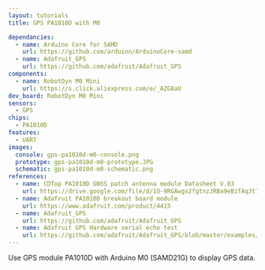 ```yaml
---
layout: tutorials
title: GPS PA1010D with M0

dependancies:
  - name: Arduino Core for SAMD
    url: https://github.com/arduino/ArduinoCore-samd
  - name: Adafruit_GPS
    url: https://github.com/adafruit/Adafruit_GPS
components:
  - name: RobotDyn M0 Mini
    url: https://s.click.aliexpress.com/e/_AZG8aU
dev_board: RobotDyn M0 Mini
sensors:
  - GPS
chips:
  - PA1010D
features:
  - UART
images:
  console: gps-pa1010d-m0-console.png
  prototype: gps-pa1010d-m0-prototype.JPG
  schematic: gps-pa1010d-m0-schematic.png
references:
  - name: CDTop PA1010D GNSS patch antenna module Datasheet V.03
    url: https://drive.google.com/file/d/1O-9RGAwgs2fgtnzJRBa9eB1fAqJt7n_k/view
  - name: Adafruit PA1010D breakout board module
    url: https://www.adafruit.com/product/4415
  - name: Adafruit_GPS
    url: https://github.com/adafruit/Adafruit_GPS
  - name: Adafruit GPS Hardware serial echo test
    url: https://github.com/adafruit/Adafruit_GPS/blob/master/examples/GPS_HardwareSerial_EchoTest/GPS_HardwareSerial_EchoTest.ino
---
```


Use GPS module PA1010D with Arduino M0 (SAMD21G) to display GPS data.
